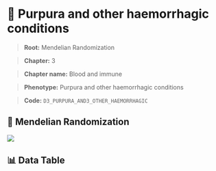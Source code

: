# 🧪 Purpura and other haemorrhagic conditions

> **Root:** Mendelian Randomization

> **Chapter:** 3  

> **Chapter name:** Blood and immune

> **Phenotype:** Purpura and other haemorrhagic conditions  

> **Code:** `D3_PURPURA_AND3_OTHER_HAEMORRHAGIC`

## 🧬 Mendelian Randomization  

<img src="/MR/Figures/Forward/D3_PURPURA_AND3_OTHER_HAEMORRHAGIC.png"/>

## 📊 Data Table

<CsvTableMRF src="/public/MR/Data/Forward/D3_PURPURA_AND3_OTHER_HAEMORRHAGIC.csv"/>
